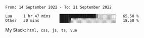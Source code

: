 <!--START_SECTION:waka-->

```text
From: 14 September 2022 - To: 21 September 2022

Lua     1 hr 47 mins    ████████████████▒░░░░░░░░   65.58 %
Other   30 mins         ████▓░░░░░░░░░░░░░░░░░░░░   18.50 %
```

<!--END_SECTION:waka-->
My Stack: `html, css, js, ts, vue`

